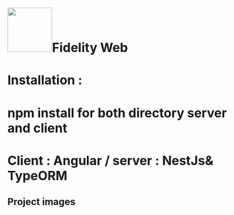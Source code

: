 # <img src="https://user-images.githubusercontent.com/48072325/100456365-877e7d80-30c0-11eb-8582-843a40ec9f0c.png" weight="50" height="100" >Fidelity Web
 
# Installation : 
# npm install for both directory server and client 
# Client : Angular / server : NestJs& TypeORM 

## Project images


